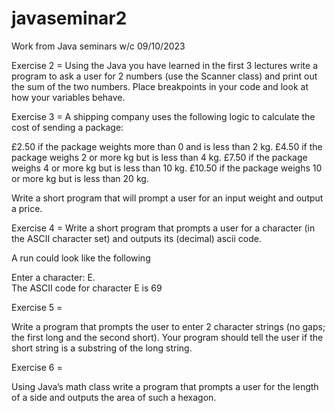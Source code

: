 # javaseminar2
Work from Java seminars w/c 09/10/2023

Exercise 2 = 
Using the Java you have learned in the first 3 lectures write a program to ask a user for 2 numbers (use the Scanner class) and print out the sum of the two numbers. Place breakpoints in your code and look at how your variables behave.


Exercise 3 = 
A shipping company uses the following logic to calculate the cost of sending a package:

£2.50 if the package weights more than 0 and is less than 2 kg.
£4.50 if the package weighs 2 or more kg but is less than 4 kg.
£7.50 if the package weighs 4 or more kg but is less than 10 kg.
£10.50 if the package weighs 10 or more kg but is less than 20 kg.

Write a short program that will prompt a user for an input weight and output a price.

Exercise 4 =
Write a short program that prompts a user for a character (in the ASCII character set) and outputs its (decimal) ascii code.

A run could look like the following

Enter a character: E.                                                 
The ASCII code for character E is 69 

Exercise 5 = 

Write a program that prompts the user to enter 2 character strings (no gaps; the first long and the second short).
Your program should tell the user if the short string is a substring of the long string.

Exercise 6 = 

Using Java’s math class write a program that prompts a user for the length of a side and outputs the area of such a hexagon.
